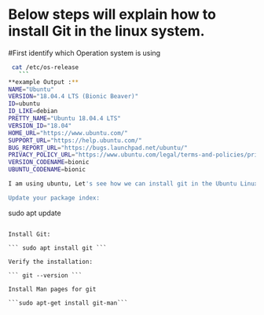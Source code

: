 # Below steps will explain how to install Git in the linux system.

#First identify which Operation system is using

 ```bash
  cat /etc/os-release
    ```
**example Output :**
NAME="Ubuntu"
VERSION="18.04.4 LTS (Bionic Beaver)"
ID=ubuntu
ID_LIKE=debian
PRETTY_NAME="Ubuntu 18.04.4 LTS"
VERSION_ID="18.04"
HOME_URL="https://www.ubuntu.com/"
SUPPORT_URL="https://help.ubuntu.com/"
BUG_REPORT_URL="https://bugs.launchpad.net/ubuntu/"
PRIVACY_POLICY_URL="https://www.ubuntu.com/legal/terms-and-policies/privacy-policy"
VERSION_CODENAME=bionic
UBUNTU_CODENAME=bionic

I am using ubuntu, Let's see how we can install git in the Ubuntu Linux OS

Update your package index:

 ``` 
 sudo apt update
  ```

 Install Git:

  ``` sudo apt install git ```

  Verify the installation:
  
  ``` git --version ```

Install Man pages for git

```sudo apt-get install git-man```